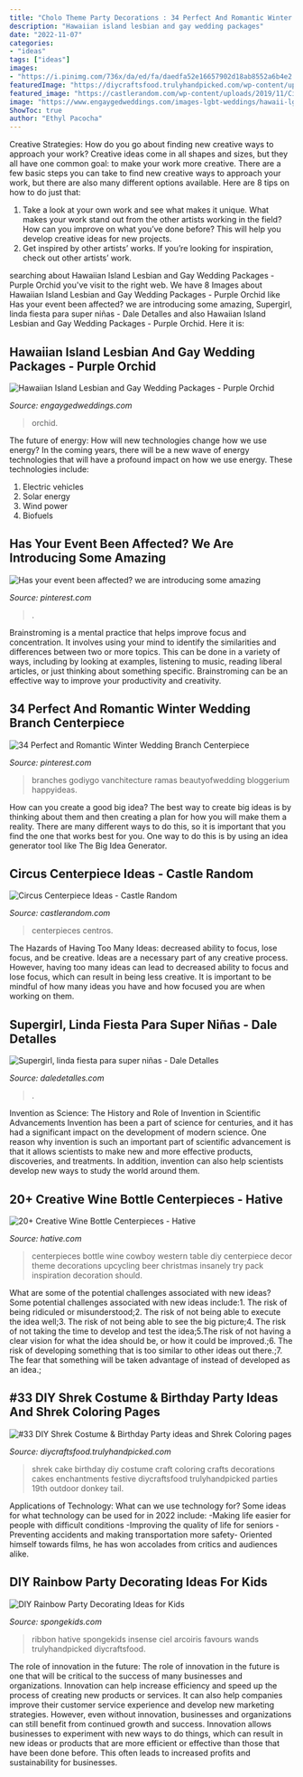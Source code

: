 ```yaml
---
title: "Cholo Theme Party Decorations : 34 Perfect And Romantic Winter Wedding Branch Centerpiece"
description: "Hawaiian island lesbian and gay wedding packages"
date: "2022-11-07"
categories:
- "ideas"
tags: ["ideas"]
images:
- "https://i.pinimg.com/736x/da/ed/fa/daedfa52e16657902d18ab8552a6b4e2.jpg"
featuredImage: "https://diycraftsfood.trulyhandpicked.com/wp-content/uploads/2016/07/Shrek-Party-Idea_ce.jpg"
featured_image: "https://castlerandom.com/wp-content/uploads/2019/11/Circus-Centerpiece-4.jpg"
image: "https://www.engaygedweddings.com/images-lgbt-weddings/hawaii-lgbt-weddings/purple-orchid-weddings/670-purple-orchid-weddings-purple-chair-decor.jpg"
ShowToc: true
author: "Ethyl Pacocha"
---
```



Creative Strategies: How do you go about finding new creative ways to approach your work?
Creative ideas come in all shapes and sizes, but they all have one common goal: to make your work more creative. There are a few basic steps you can take to find new creative ways to approach your work, but there are also many different options available. Here are 8 tips on how to do just that: 
1. Take a look at your own work and see what makes it unique. What makes your work stand out from the other artists working in the field? How can you improve on what you’ve done before? This will help you develop creative ideas for new projects. 
2. Get inspired by other artists’ works. If you’re looking for inspiration, check out other artists’ work.

	

		
searching about Hawaiian Island Lesbian and Gay Wedding Packages - Purple Orchid you've visit to the right web. We have 8 Images about Hawaiian Island Lesbian and Gay Wedding Packages - Purple Orchid like Has your event been affected? we are introducing some amazing, Supergirl, linda fiesta para super niñas - Dale Detalles and also Hawaiian Island Lesbian and Gay Wedding Packages - Purple Orchid. Here it is:
		
    
## Hawaiian Island Lesbian And Gay Wedding Packages - Purple Orchid

<img loading=lazy src="https://www.engaygedweddings.com/images-lgbt-weddings/hawaii-lgbt-weddings/purple-orchid-weddings/670-purple-orchid-weddings-purple-chair-decor.jpg" onerror="this.onerror=null;this.src='https://tse3.mm.bing.net/th?id=OIP.uYV1dN8dNdKFPJgTbn2EEQHaLF&amp;pid=15.1';" alt="Hawaiian Island Lesbian and Gay Wedding Packages - Purple Orchid">

_Source: engaygedweddings.com_

>orchid. 

	

The future of energy: How will new technologies change how we use energy?
In the coming years, there will be a new wave of energy technologies that will have a profound impact on how we use energy. These technologies include: 
1. Electric vehicles
2. Solar energy
3. Wind power
4. Biofuels

    
## Has Your Event Been Affected? We Are Introducing Some Amazing

<img loading=lazy src="https://i.pinimg.com/736x/3c/8d/21/3c8d216db7da585a374cd876d76721d1.jpg" onerror="this.onerror=null;this.src='https://tse1.mm.bing.net/th?id=OIP.OXm6v1bPUKi-9mUoD7MT2QHaJ3&amp;pid=15.1';" alt="Has your event been affected? we are introducing some amazing">

_Source: pinterest.com_

>. 

	

Brainstroming is a mental practice that helps improve focus and concentration. It involves using your mind to identify the similarities and differences between two or more topics. This can be done in a variety of ways, including by looking at examples, listening to music, reading liberal articles, or just thinking about something specific. Brainstroming can be an effective way to improve your productivity and creativity.

    
## 34 Perfect And Romantic Winter Wedding Branch Centerpiece

<img loading=lazy src="https://i.pinimg.com/736x/da/ed/fa/daedfa52e16657902d18ab8552a6b4e2.jpg" onerror="this.onerror=null;this.src='https://tse4.mm.bing.net/th?id=OIP.pUn_iDaTSAcuPL83PCap8gHaNK&amp;pid=15.1';" alt="34 Perfect and Romantic Winter Wedding Branch Centerpiece">

_Source: pinterest.com_

>branches godiygo vanchitecture ramas beautyofwedding bloggerium happyideas. 

	

How can you create a good big idea?
The best way to create big ideas is by thinking about them and then creating a plan for how you will make them a reality. There are many different ways to do this, so it is important that you find the one that works best for you. One way to do this is by using an idea generator tool like The Big Idea Generator.

    
## Circus Centerpiece Ideas - Castle Random

<img loading=lazy src="https://castlerandom.com/wp-content/uploads/2019/11/Circus-Centerpiece-4.jpg" onerror="this.onerror=null;this.src='https://tse2.mm.bing.net/th?id=OIP.28KDYOnx30ltZdto053jQwHaJ4&amp;pid=15.1';" alt="Circus Centerpiece Ideas - Castle Random">

_Source: castlerandom.com_

>centerpieces centros. 

	

The Hazards of Having Too Many Ideas: decreased ability to focus, lose focus, and be creative.
Ideas are a necessary part of any creative process. However, having too many ideas can lead to decreased ability to focus and lose focus, which can result in being less creative. It is important to be mindful of how many ideas you have and how focused you are when working on them.

    
## Supergirl, Linda Fiesta Para Super Niñas - Dale Detalles

<img loading=lazy src="https://i1.wp.com/www.daledetalles.com/wp-content/uploads/2016/07/13.jpg" onerror="this.onerror=null;this.src='https://tse3.mm.bing.net/th?id=OIP.jYkYqrgSEWnmimhI127x9QHaKt&amp;pid=15.1';" alt="Supergirl, linda fiesta para super niñas - Dale Detalles">

_Source: daledetalles.com_

>. 

	

Invention as Science: The History and Role of Invention in Scientific Advancements
Invention has been a part of science for centuries, and it has had a significant impact on the development of modern science. One reason why invention is such an important part of scientific advancement is that it allows scientists to make new and more effective products, discoveries, and treatments. In addition, invention can also help scientists develop new ways to study the world around them.

    
## 20+ Creative Wine Bottle Centerpieces - Hative

<img loading=lazy src="https://hative.com/wp-content/uploads/2014/03/wine-bottle-centerpieces/3-diy-cowboy-bottle-centerpiece.jpg" onerror="this.onerror=null;this.src='https://tse3.mm.bing.net/th?id=OIP._TxugBHzeC50XHYYyF09gQHaKC&amp;pid=15.1';" alt="20+ Creative Wine Bottle Centerpieces - Hative">

_Source: hative.com_

>centerpieces bottle wine cowboy western table diy centerpiece decor theme decorations upcycling beer christmas insanely try pack inspiration decoration should. 

	

What are some of the potential challenges associated with new ideas?
Some potential challenges associated with new ideas include:1. The risk of being ridiculed or misunderstood;2. The risk of not being able to execute the idea well;3. The risk of not being able to see the big picture;4. The risk of not taking the time to develop and test the idea;5.The risk of not having a clear vision for what the idea should be, or how it could be improved.;6. The risk of developing something that is too similar to other ideas out there.;7. The fear that something will be taken advantage of instead of developed as an idea.;
    
## #33 DIY Shrek Costume &amp; Birthday Party Ideas And Shrek Coloring Pages

<img loading=lazy src="https://diycraftsfood.trulyhandpicked.com/wp-content/uploads/2016/07/Shrek-Party-Idea_ce.jpg" onerror="this.onerror=null;this.src='https://tse3.mm.bing.net/th?id=OIP.faPV56EicJDY4u4JxAbqfgHaJ3&amp;pid=15.1';" alt="#33 DIY Shrek Costume &amp; Birthday Party ideas and Shrek Coloring pages">

_Source: diycraftsfood.trulyhandpicked.com_

>shrek cake birthday diy costume craft coloring crafts decorations cakes enchantments festive diycraftsfood trulyhandpicked parties 19th outdoor donkey tail. 

	

Applications of Technology: What can we use technology for?
Some ideas for what technology can be used for in 2022 include: 
-Making life easier for people with difficult conditions 
-Improving the quality of life for seniors 
-Preventing accidents and making transportation more safety- Oriented himself towards films, he has won accolades from critics and audiences alike.

    
## DIY Rainbow Party Decorating Ideas For Kids

<img loading=lazy src="https://spongekids.com/wp-content/uploads/2014/11/diy-rainbow-party-decorating-ideas/4-candy-decoration.jpg" onerror="this.onerror=null;this.src='https://tse1.mm.bing.net/th?id=OIP.GfTxgQhCKywEmuWykiSTCAHaLG&amp;pid=15.1';" alt="DIY Rainbow Party Decorating Ideas for Kids">

_Source: spongekids.com_

>ribbon hative spongekids insense ciel arcoiris favours wands trulyhandpicked diycraftsfood. 

	

The role of innovation in the future:
The role of innovation in the future is one that will be critical to the success of many businesses and organizations. Innovation can help increase efficiency and speed up the process of creating new products or services. It can also help companies improve their customer service experience and develop new marketing strategies.
However, even without innovation, businesses and organizations can still benefit from continued growth and success. Innovation allows businesses to experiment with new ways to do things, which can result in new ideas or products that are more efficient or effective than those that have been done before. This often leads to increased profits and sustainability for businesses.

